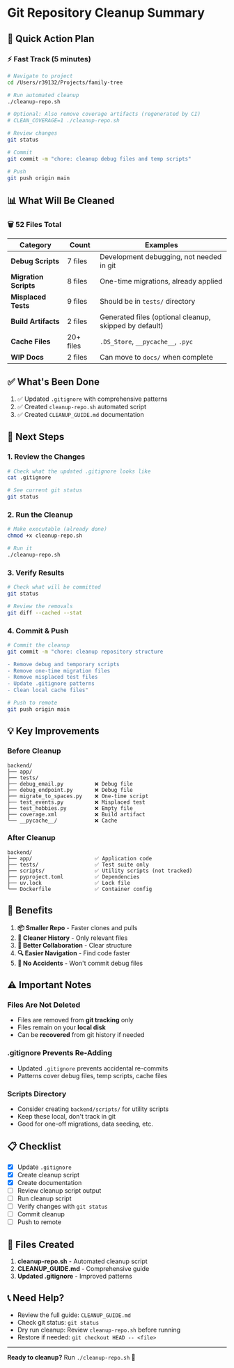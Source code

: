 # Git Repository Cleanup Summary

## 🎯 Quick Action Plan

### ⚡ Fast Track (5 minutes)

```bash
# Navigate to project
cd /Users/r39132/Projects/family-tree

# Run automated cleanup
./cleanup-repo.sh

# Optional: Also remove coverage artifacts (regenerated by CI)
# CLEAN_COVERAGE=1 ./cleanup-repo.sh

# Review changes
git status

# Commit
git commit -m "chore: cleanup debug files and temp scripts"

# Push
git push origin main
```

## 📊 What Will Be Cleaned

### 🗑️ **52 Files Total**

| Category | Count | Examples |
|----------|-------|----------|
| **Debug Scripts** | 7 files | Development debugging, not needed in git |
| **Migration Scripts** | 8 files | One-time migrations, already applied |
| **Misplaced Tests** | 9 files | Should be in `tests/` directory |
| **Build Artifacts** | 2 files | Generated files (optional cleanup, skipped by default) |
| **Cache Files** | 20+ files | `.DS_Store`, `__pycache__`, `.pyc` |
| **WIP Docs** | 2 files | Can move to `docs/` when complete |

## ✅ What's Been Done

1. ✅ Updated `.gitignore` with comprehensive patterns
2. ✅ Created `cleanup-repo.sh` automated script
3. ✅ Created `CLEANUP_GUIDE.md` documentation

## 🚀 Next Steps

### 1. Review the Changes
```bash
# Check what the updated .gitignore looks like
cat .gitignore

# See current git status
git status
```

### 2. Run the Cleanup
```bash
# Make executable (already done)
chmod +x cleanup-repo.sh

# Run it
./cleanup-repo.sh
```

### 3. Verify Results
```bash
# Check what will be committed
git status

# Review the removals
git diff --cached --stat
```

### 4. Commit & Push
```bash
# Commit the cleanup
git commit -m "chore: cleanup repository structure

- Remove debug and temporary scripts
- Remove one-time migration files
- Remove misplaced test files
- Update .gitignore patterns
- Clean local cache files"

# Push to remote
git push origin main
```

## 💡 Key Improvements

### Before Cleanup
```
backend/
├── app/
├── tests/
├── debug_email.py          ❌ Debug file
├── debug_endpoint.py       ❌ Debug file
├── migrate_to_spaces.py    ❌ One-time script
├── test_events.py          ❌ Misplaced test
├── test_hobbies.py         ❌ Empty file
├── coverage.xml            ❌ Build artifact
└── __pycache__/            ❌ Cache
```

### After Cleanup
```
backend/
├── app/                    ✅ Application code
├── tests/                  ✅ Test suite only
├── scripts/                ✅ Utility scripts (not tracked)
├── pyproject.toml          ✅ Dependencies
├── uv.lock                 ✅ Lock file
└── Dockerfile              ✅ Container config
```

## 🎯 Benefits

1. **📦 Smaller Repo** - Faster clones and pulls
2. **🧹 Cleaner History** - Only relevant files
3. **👥 Better Collaboration** - Clear structure
4. **🔍 Easier Navigation** - Find code faster
5. **🚫 No Accidents** - Won't commit debug files

## ⚠️ Important Notes

### Files Are Not Deleted
- Files are removed from **git tracking** only
- Files remain on your **local disk**
- Can be **recovered** from git history if needed

### .gitignore Prevents Re-Adding
- Updated `.gitignore` prevents accidental re-commits
- Patterns cover debug files, temp scripts, cache files

### Scripts Directory
- Consider creating `backend/scripts/` for utility scripts
- Keep these local, don't track in git
- Good for one-off migrations, data seeding, etc.

## 📋 Checklist

- [x] Update `.gitignore`
- [x] Create cleanup script
- [x] Create documentation
- [ ] Review cleanup script output
- [ ] Run cleanup script
- [ ] Verify changes with `git status`
- [ ] Commit cleanup
- [ ] Push to remote

## 🔗 Files Created

1. **cleanup-repo.sh** - Automated cleanup script
2. **CLEANUP_GUIDE.md** - Comprehensive guide
3. **Updated .gitignore** - Improved patterns

## 📞 Need Help?

- Review the full guide: `CLEANUP_GUIDE.md`
- Check git status: `git status`
- Dry run cleanup: Review `cleanup-repo.sh` before running
- Restore if needed: `git checkout HEAD -- <file>`

---

**Ready to cleanup?** Run `./cleanup-repo.sh` 🚀
